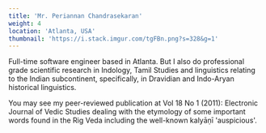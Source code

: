 ```yaml
---
title: 'Mr. Periannan Chandrasekaran'
weight: 4
location: 'Atlanta, USA'
thumbnail: 'https://i.stack.imgur.com/tgFBn.png?s=328&g=1'
---
```


Full-time software engineer based in Atlanta. But I also do professional grade scientific research in Indology, Tamil Studies and linguistics relating to the Indian subcontinent, specifically, in Dravidian and Indo-Aryan historical linguistics.

You may see my peer-reviewed publication at Vol 18 No 1 (2011): Electronic Journal of Vedic Studies dealing with the etymology of some important words found in the Rig Veda including the well-known kalyāṇī 'auspicious'.
